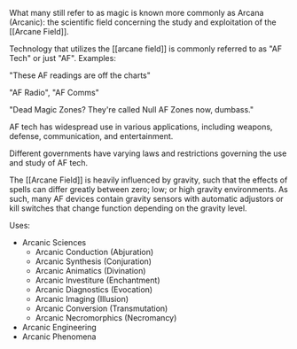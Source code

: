 What many still refer to as magic is known more commonly as Arcana (Arcanic): the scientific field concerning the study and exploitation of the [[Arcane Field]].

Technology that utilizes the [[arcane field]] is commonly referred to as "AF Tech" or just "AF". Examples:

"These AF readings are off the charts"

"AF Radio", "AF Comms"

"Dead Magic Zones? They're called Null AF Zones now, dumbass."

AF tech has widespread use in various applications, including weapons, defense, communication, and entertainment.

Different governments have varying laws and restrictions governing the use and study of AF tech.

The [[Arcane Field]] is heavily influenced by gravity, such that the effects of spells can differ greatly between zero; low; or high gravity environments. As such, many AF devices contain gravity sensors with automatic adjustors or kill switches that change function depending on the gravity level.

Uses:
- Arcanic Sciences
	- Arcanic Conduction (Abjuration)
	- Arcanic Synthesis (Conjuration)
	- Arcanic Animatics (Divination)
	- Arcanic Investiture (Enchantment)
	- Arcanic Diagnostics (Evocation)
	- Arcanic Imaging (Illusion)
	- Arcanic Conversion (Transmutation)
	- Arcanic Necromorphics (Necromancy)
- Arcanic Engineering
- Arcanic Phenomena
